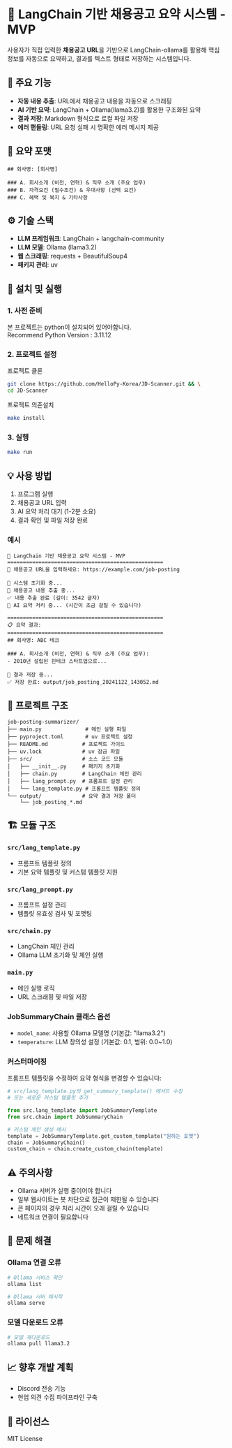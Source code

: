 # 🧪 LangChain 기반 채용공고 요약 시스템 - MVP

사용자가 직접 입력한 **채용공고 URL**을 기반으로 LangChain-ollama를 활용해 핵심 정보를 자동으로 요약하고, 결과를 텍스트 형태로 저장하는 시스템입니다.  

## 📌 주요 기능

- **자동 내용 추출**: URL에서 채용공고 내용을 자동으로 스크래핑  
- **AI 기반 요약**: LangChain + Ollama(llama3.2)를 활용한 구조화된 요약  
- **결과 저장**: Markdown 형식으로 로컬 파일 저장  
- **에러 핸들링**: URL 요청 실패 시 명확한 에러 메시지 제공  

## 🎯 요약 포맷

```
## 회사명: [회사명]

### A. 회사소개 (비전, 연혁) & 직무 소개 (주요 업무)
### B. 자격요건 (필수조건) & 우대사항 (선택 요건)  
### C. 혜택 및 복지 & 기타사항
```

## ⚙️ 기술 스택

- **LLM 프레임워크**: LangChain + langchain-community  
- **LLM 모델**: Ollama (llama3.2)  
- **웹 스크래핑**: requests + BeautifulSoup4  
- **패키지 관리**: uv  

## 🚀 설치 및 실행

### 1. 사전 준비
본 프로젝트는 python이 설치되어 있어야합니다.  
Recommend Python Version : 3.11.12   
  

### 2. 프로젝트 설정

프로젝트 클론
```bash
git clone https://github.com/HelloPy-Korea/JD-Scanner.git && \
cd JD-Scanner
```

프로젝트 의존설치
```bash
make install
```

### 3. 실행

```bash
make run
```

## 💡 사용 방법

1. 프로그램 실행  
2. 채용공고 URL 입력  
3. AI 요약 처리 대기 (1-2분 소요)  
4. 결과 확인 및 파일 저장 완료  

### 예시

```
🧪 LangChain 기반 채용공고 요약 시스템 - MVP  
==================================================  
📌 채용공고 URL을 입력하세요: https://example.com/job-posting  
  
🔧 시스템 초기화 중...  
📄 채용공고 내용 추출 중...  
✅ 내용 추출 완료 (길이: 3542 글자)  
🤖 AI 요약 처리 중... (시간이 조금 걸릴 수 있습니다)  
  
==================================================  
📋 요약 결과:  
==================================================  
## 회사명: ABC 테크  
  
### A. 회사소개 (비전, 연혁) & 직무 소개 (주요 업무):  
- 2010년 설립된 핀테크 스타트업으로...  
  
💾 결과 저장 중...  
✅ 저장 완료: output/job_posting_20241122_143052.md  
```

## 📁 프로젝트 구조

```
job-posting-summarizer/
├── main.py              # 메인 실행 파일
├── pyproject.toml       # uv 프로젝트 설정
├── README.md           # 프로젝트 가이드
├── uv.lock             # uv 잠금 파일
├── src/                # 소스 코드 모듈
│   ├── __init__.py     # 패키지 초기화
│   ├── chain.py        # LangChain 체인 관리
│   ├── lang_prompt.py  # 프롬프트 설정 관리
│   └── lang_template.py # 프롬프트 템플릿 정의
└── output/             # 요약 결과 저장 폴더
    └── job_posting_*.md
```

## 🏗️ 모듈 구조

### `src/lang_template.py`
- 프롬프트 템플릿 정의  
- 기본 요약 템플릿 및 커스텀 템플릿 지원  

### `src/lang_prompt.py`  
- 프롬프트 설정 관리  
- 템플릿 유효성 검사 및 포맷팅  

### `src/chain.py`
- LangChain 체인 관리   
- Ollama LLM 초기화 및 체인 실행  

### `main.py`
- 메인 실행 로직  
- URL 스크래핑 및 파일 저장  

### JobSummaryChain 클래스 옵션

- `model_name`: 사용할 Ollama 모델명 (기본값: "llama3.2")  
- `temperature`: LLM 창의성 설정 (기본값: 0.1, 범위: 0.0~1.0)  

### 커스터마이징

프롬프트 템플릿을 수정하여 요약 형식을 변경할 수 있습니다:  

```python
# src/lang_template.py의 get_summary_template() 메서드 수정
# 또는 새로운 커스텀 템플릿 추가

from src.lang_template import JobSummaryTemplate
from src.chain import JobSummaryChain

# 커스텀 체인 생성 예시
template = JobSummaryTemplate.get_custom_template("원하는 포맷")
chain = JobSummaryChain()
custom_chain = chain.create_custom_chain(template)
```

## ⚠️ 주의사항

- Ollama 서버가 실행 중이어야 합니다  
- 일부 웹사이트는 봇 차단으로 접근이 제한될 수 있습니다  
- 큰 페이지의 경우 처리 시간이 오래 걸릴 수 있습니다  
- 네트워크 연결이 필요합니다  

## 🐛 문제 해결

### Ollama 연결 오류
```bash
# Ollama 서비스 확인
ollama list

# Ollama 서버 재시작
ollama serve
```

### 모델 다운로드 오류
```bash
# 모델 재다운로드
ollama pull llama3.2
```

## 📈 향후 개발 계획
- Discord 전송 기능  
- 현업 의견 수집 파이프라인 구축  


## 📄 라이선스
  
MIT License